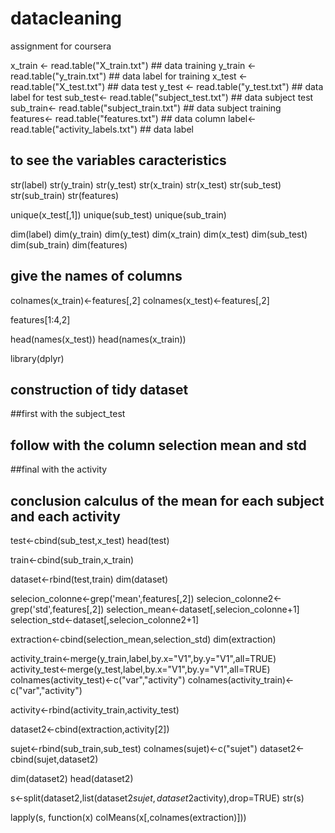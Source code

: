 # datacleaning
assignment for coursera

x_train <- read.table("X_train.txt") ## data training
y_train <- read.table("y_train.txt")  ## data label for training
x_test <- read.table("X_test.txt")  ## data test
y_test <- read.table("y_test.txt")  ## data label for test
sub_test<- read.table("subject_test.txt")  ## data subject test
sub_train<- read.table("subject_train.txt")  ## data subject training
features<- read.table("features.txt")  ## data column
label<- read.table("activity_labels.txt")  ## data label


## to see the variables caracteristics
str(label)
str(y_train)
str(y_test)
str(x_train)
str(x_test)
str(sub_test)
str(sub_train)
str(features)

unique(x_test[,1])
unique(sub_test)
unique(sub_train)

dim(label)
dim(y_train)
dim(y_test)
dim(x_train)
dim(x_test)
dim(sub_test)
dim(sub_train)
dim(features)

## give the names of columns
colnames(x_train)<-features[,2]
colnames(x_test)<-features[,2]

features[1:4,2]

head(names(x_test))
head(names(x_train))


library(dplyr)

## construction of tidy dataset
##first with the subject_test
## follow with the column selection mean and std
##final with the activity
## conclusion calculus of the mean for each subject and each activity

test<-cbind(sub_test,x_test)
head(test)

train<-cbind(sub_train,x_train)

dataset<-rbind(test,train)
dim(dataset)


selecion_colonne<-grep('mean',features[,2])
selecion_colonne2<-grep('std',features[,2])
selection_mean<-dataset[,selecion_colonne+1]
selection_std<-dataset[,selecion_colonne2+1]

extraction<-cbind(selection_mean,selection_std)
dim(extraction)

activity_train<-merge(y_train,label,by.x="V1",by.y="V1",all=TRUE)
activity_test<-merge(y_test,label,by.x="V1",by.y="V1",all=TRUE)
colnames(activity_test)<-c("var","activity")
colnames(activity_train)<-c("var","activity")

activity<-rbind(activity_train,activity_test)

dataset2<-cbind(extraction,activity[2])

sujet<-rbind(sub_train,sub_test)
colnames(sujet)<-c("sujet")
dataset2<-cbind(sujet,dataset2)

dim(dataset2)
head(dataset2)

s<-split(dataset2,list(dataset2$sujet,dataset2$activity),drop=TRUE)
str(s)

lapply(s, function(x) colMeans(x[,colnames(extraction)]))
